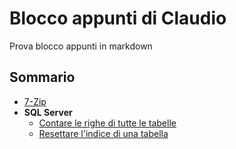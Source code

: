 # Blocco appunti di Claudio

Prova blocco appunti in markdown

## Sommario
- [7-Zip](/7-zip.md)
- **SQL Server**
    - [Contare le righe di tutte le tabelle](/sql-server/contare-righe.md)
    - [Resettare l'indice di una tabella](/sql-server/reset-index.md)